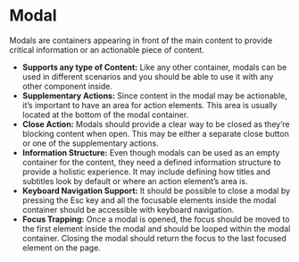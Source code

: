 # Modal

Modals are containers appearing in front of the main content to provide critical information or an actionable piece of content.

- **Supports any type of Content:** Like any other container, modals can be used in different scenarios and you should be able to use it with any other component inside.
- **Supplementary Actions:** Since content in the modal may be actionable, it’s important to have an area for action elements. This area is usually located at the bottom of the modal container.
- **Close Action:** Modals should provide a clear way to be closed as they’re blocking content when open. This may be either a separate close button or one of the supplementary actions.
- **Information Structure:** Even though modals can be used as an empty container for the content, they need a defined information structure to provide a holistic experience. It may include defining how titles and subtitles look by default or where an action element’s area is.
- **Keyboard Navigation Support:** It should be possible to close a modal by pressing the Esc key and all the focusable elements inside the modal container should be accessible with keyboard navigation.
- **Focus Trapping:** Once a modal is opened, the focus should be moved to the first element inside the modal and should be looped within the modal container. Closing the modal should return the focus to the last focused element on the page.
